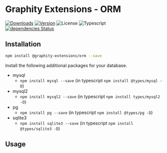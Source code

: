 # Graphity Extensions - ORM

<a href="https://npmcharts.com/compare/@graphity-extensions/orm?minimal=true"><img alt="Downloads" src="https://img.shields.io/npm/dt/@graphity-extensions/orm.svg?style=flat-square" /></a>
<a href="https://www.npmjs.com/package/@graphity-extensions/orm"><img alt="Version" src="https://img.shields.io/npm/v/@graphity-extensions/orm.svg?style=flat-square" /></a>
<img alt="License" src="https://img.shields.io/npm/l/@graphity-extensions/orm.svg?style=flat-square" />
<img alt="Typescript" src="https://img.shields.io/badge/language-Typescript-007acc.svg?style=flat-square" />
<br />
<a href="https://david-dm.org/wan2land/graphity?path=extensions/restful"><img alt="dependencies Status" src="https://img.shields.io/david/wan2land/graphity.svg?style=flat-square&path=extensions/restful" /></a>

## Installation

```bash
npm install @graphity-extensions/orm --save
```

Install the following additional packages for your database.

- mysql
  - `npm install mysql --save` (in typescript `npm install @types/mysql -D`)
- mysql2
  - `npm install mysql2 --save` (in typescript `npm install types/mysql2 -D`)
- pg
  - `npm install pg --save` (in typescript `npm install @types/pg -D`)
- sqlite3
  - `npm install sqlite3 --save` (in typescript `npm install @types/sqlite3 -D`)

## Usage

